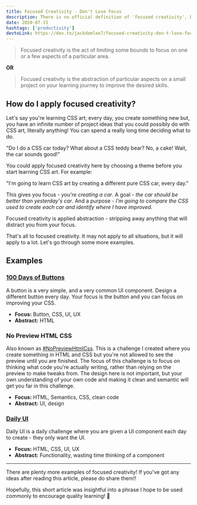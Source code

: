 ```yaml
---
title: Focused Creativity - Don't Lose Focus
description: There is no official definition of 'focused creativity', but this is what I define 'focused creativity' as...
date: 2020-07-15
hashtags: ['productivity']
devtoLink: https://dev.to/jackdomleo7/focused-creativity-don-t-lose-focus-2ij9
---
```


> Focused creativity is the act of limiting some bounds to focus on one or a few aspects of a particular area.

**OR**

> Focused creativity is the abstraction of particular aspects on a small project on your learning journey to improve the desired skills.

## How do I apply focused creativity?


Let's say you're learning  CSS art; every day, you create something new but, you have an infinite number of project ideas that you could possibly do with CSS art, literally anything! You can spend a really long time deciding what to do.

"Do I do a CSS car today? What about a CSS teddy bear? No, a cake! Wait, the car sounds good!"

You could apply focused creativity here by choosing a theme before you start learning CSS art. For example:

"I'm going to learn CSS art by creating a different pure CSS car, every day."

This gives you focus - _you're creating a car_. A goal - _the car should be better than yesterday's car_.  And a purpose - _I'm going to compare the CSS used to create each car and identify where I have improved_.

Focused creativity is applied abstraction - stripping away anything that will distract you from your focus.

That's all to focused creativity. It may not apply to all situations, but it will apply to a lot. Let's go through some more examples.

## Examples


### [100 Days of Buttons](https://twitter.com/hashtag/100DaysOfButtons)

A button is a very simple, and a very common UI component. Design a different button every day. Your focus is the button and you can focus on improving your CSS.

- **Focus:** Button, CSS, UI, UX
- **Abstract:** HTML

### No Preview HTML CSS

Also known as [#NoPreviewHtmlCss](https://twitter.com/search?q=%23NoPreviewHtmlCss). This is a challenge I created where you create something in HTML and CSS but you're not allowed to see the preview until you are finished. The focus of this challenge is to focus on thinking what code you're actually writing, rather than relying on the preview to make tweaks from. The design here is not important, but your own understanding of your own code and making it clean and semantic will get you far in this challenge.

- **Focus:** HTML, Semantics, CSS, clean code
- **Abstract:** UI, design

### [Daily UI](https://www.dailyui.co)

Daily UI is a daily challenge where you are given a UI component each day to create - they only want the UI. 

- **Focus:** HTML, CSS, UI, UX
- **Abstract:** Functionality, wasting time thinking of a component

---

There are plenty more examples of focused creativity! If you've got any ideas after reading this article, please do share them!!

Hopefully, this short article was insightful into a phrase I hope to be used commonly to encourage quality learning! 💪